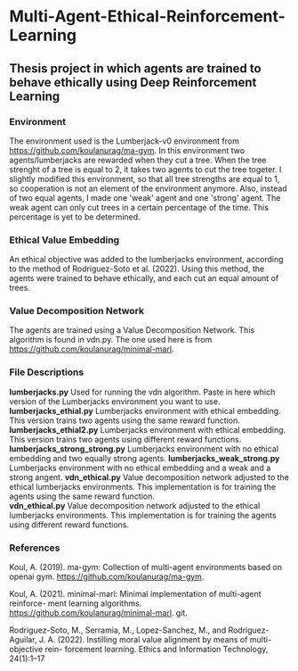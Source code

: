 # Multi-Agent-Ethical-Reinforcement-Learning
## Thesis project in which agents are trained to behave ethically using Deep Reinforcement Learning



### Environment

The environment used is the Lumberjack-v0 environment from https://github.com/koulanurag/ma-gym. In this environment two agents/lumberjacks are rewarded when they cut a tree. When the tree strenght of a tree is equal to 2, it takes two agents to cut the tree togeter. I slightly modified this environment, so that all tree strengths are equal to 1, so cooperation is not an element of the environment anymore. Also, instead of two equal agents, I made one 'weak' agent and one 'strong' agent. The weak agent can only cut trees in a certain percentage of the time. This percentage is yet to be determined. 

### Ethical Value Embedding

An ethical objective was added to the lumberjacks environment, according to the method of Rodriguez-Soto et al. (2022). Using this method, the agents were trained to behave ethically, and each cut an equal amount of trees.

### Value Decomposition Network

The agents are trained using a Value Decomposition Network. This algorithm is found in vdn.py. The one used here is from https://github.com/koulanurag/minimal-marl. 

### File Descriptions

**lumberjacks.py** Used for running the vdn algorithm. Paste in here which version of the Lumberjacks environment you want to use. 
**lumberjacks_ethial.py** Lumberjacks environment with ethical embedding. This version trains two agents using the same reward function. 
**lumberjacks_ethial2.py** Lumberjacks environment with ethical embedding. This version trains two agents using different reward functions. 
**lumberjacks_strong_strong.py** Lumberjacks environment with no ethical embedding and two equally strong agents. 
**lumberjacks_weak_strong.py** Lumberjacks environment with no ethical embedding and a weak and a strong angent. 
**vdn_ethical.py** Value decomposition network adjusted to the ethical lumberjacks environments. This implementation is for training the agents using the same reward function.  
**vdn_ethical.py** Value decomposition network adjusted to the ethical lumberjacks environments. This implementation is for training the agents using different reward functions. 

### References 

Koul, A. (2019). ma-gym: Collection of multi-agent environments based on openai
  gym. https://github.com/koulanurag/ma-gym.

Koul, A. (2021). minimal-marl: Minimal implementation of multi-agent reinforce-
  ment learning algorithms. https://github.com/koulanurag/minimal-marl.
  git.

Rodriguez-Soto, M., Serramia, M., Lopez-Sanchez, M., and Rodriguez-Aguilar,
  J. A. (2022). Instilling moral value alignment by means of multi-objective rein-
  forcement learning. Ethics and Information Technology, 24(1):1–17
  
